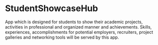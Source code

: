 # StudentShowcaseHub
App which is designed for students to show their academic projects, activities in professional and organized manner and achievements. Skills, experiences, accomplishments for potential employers, recruiters, project galleries and networking tools will be served by this app.
